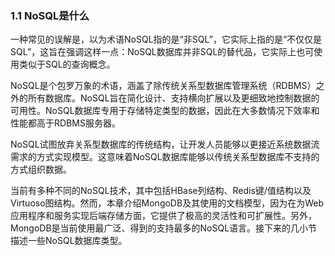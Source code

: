 ### 1.1 NoSQL是什么

一种常见的误解是，以为术语NoSQL指的是“非SQL”，它实际上指的是“不仅仅是SQL”，这旨在强调这样一点：NoSQL数据库并非SQL的替代品，它实际上也可使用类似于SQL的查询概念。

NoSQL是个包罗万象的术语，涵盖了除传统关系型数据库管理系统（RDBMS）之外的所有数据库。NoSQL旨在简化设计、支持横向扩展以及更细致地控制数据的可用性。NoSQL数据库专用于存储特定类型的数据，因此在大多数情况下效率和性能都高于RDBMS服务器。

NoSQL试图放弃关系型数据库的传统结构，让开发人员能够以更接近系统数据流需求的方式实现模型。这意味着NoSQL数据库能够以传统关系型数据库不支持的方式组织数据。

当前有多种不同的NoSQL技术，其中包括HBase列结构、Redis键/值结构以及Virtuoso图结构。然而，本章介绍MongoDB及其使用的文档模型，因为在为Web应用程序和服务实现后端存储方面，它提供了极高的灵活性和可扩展性。另外，MongoDB是当前使用最广泛、得到的支持最多的NoSQL语言。接下来的几小节描述一些NoSQL数据库类型。

